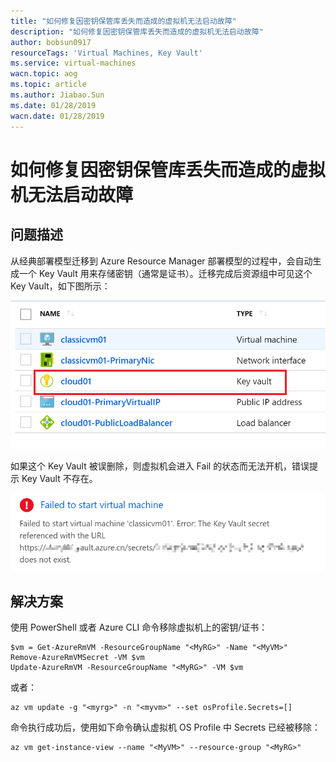 ```yaml
---
title: "如何修复因密钥保管库丢失而造成的虚拟机无法启动故障"
description: "如何修复因密钥保管库丢失而造成的虚拟机无法启动故障"
author: bobsun0917
resourceTags: 'Virtual Machines, Key Vault'
ms.service: virtual-machines
wacn.topic: aog
ms.topic: article
ms.author: Jiabao.Sun
ms.date: 01/28/2019
wacn.date: 01/28/2019
---
```


# 如何修复因密钥保管库丢失而造成的虚拟机无法启动故障

## 问题描述

从经典部署模型迁移到 Azure Resource Manager 部署模型的过程中，会自动生成一个 Key Vault 用来存储密钥（通常是证书）。迁移完成后资源组中可见这个 Key Vault，如下图所示：

![01](media/aog-virtual-machines-howto-fix-cannot-be-started-due-to-lost-key-vault/01.png "01")

如果这个 Key Vault 被误删除，则虚拟机会进入 Fail 的状态而无法开机，错误提示 Key Vault 不存在。

![02](media/aog-virtual-machines-howto-fix-cannot-be-started-due-to-lost-key-vault/02.png "02")

## 解决方案

使用 PowerShell 或者 Azure CLI 命令移除虚拟机上的密钥/证书：

```pweorshell
$vm = Get-AzureRmVM -ResourceGroupName "<MyRG>" -Name "<MyVM>"
Remove-AzureRmVMSecret -VM $vm
Update-AzureRmVM -ResourceGroupName "<MyRG>" -VM $vm
```

或者：

```cli
az vm update -g "<myrg>" -n "<myvm>" --set osProfile.Secrets=[]
```

命令执行成功后，使用如下命令确认虚拟机 OS Profile 中 Secrets 已经被移除：

```cli
az vm get-instance-view --name "<MyVM>" --resource-group "<MyRG>"
```